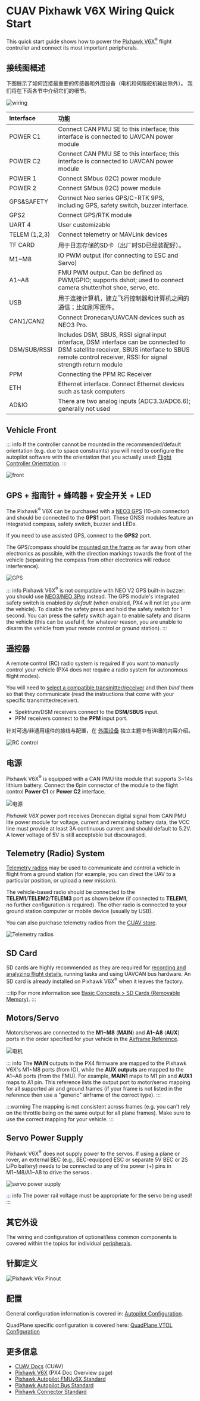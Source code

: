 # CUAV Pixhawk V6X Wiring Quick Start

This quick start guide shows how to power the [Pixhawk V6X<sup>&reg;</sup>](../flight_controller/cuav_pixhawk_v6x.md) flight controller and connect its most important peripherals.

## 接线图概述

下图展示了如何连接最重要的传感器和外围设备（电机和伺服舵机输出除外）。 我们将在下面各节中介绍它们的细节。

![wiring](../../assets/flight_controller/cuav_pixhawk_v6x/quickstart_01_en.jpg)

| Interface     | **功能**                                                                                                                                                                                            |
|:------------- |:------------------------------------------------------------------------------------------------------------------------------------------------------------------------------------------------- |
| POWER C1      | Connect CAN PMU SE to this interface; this interface is connected to UAVCAN power module                                                                                                          |
| POWER C2      | Connect CAN PMU SE to this interface; this interface is connected to UAVCAN power module                                                                                                          |
| POWER 1       | Connect SMbus (I2C) power module                                                                                                                                                                  |
| POWER 2       | Connect SMbus (I2C) power module                                                                                                                                                                  |
| GPS&SAFETY    | Connect Neo series GPS/C-RTK 9PS, including GPS, safety switch, buzzer interface.                                                                                                                 |
| GPS2          | Connect GPS/RTK module                                                                                                                                                                            |
| UART 4        | User customizable                                                                                                                                                                                 |
| TELEM (1,2,3) | Connect telemetry or MAVLink devices                                                                                                                                                              |
| TF CARD       | 用于日志存储的SD卡（出厂时SD已经装配好）。                                                                                                                                                                           |
| M1~M8         | IO PWM output (for connecting to ESC and Servo)                                                                                                                                                   |
| A1~A8         | FMU PWM output. Can be defined as PWM/GPIO; supports dshot; used to connect camera shutter/hot shoe, servo, etc.                                                                                  |
| USB           | 用于连接计算机，建立飞行控制器和计算机之间的通信；比如刷写固件。                                                                                                                                                                  |
| CAN1/CAN2     | Connect Dronecan/UAVCAN devices such as NEO3 Pro.                                                                                                                                                 |
| DSM/SUB/RSSI  | Includes DSM, SBUS, RSSI signal input interface, DSM interface can be connected to DSM satellite receiver, SBUS interface to SBUS remote control receiver, RSSI for signal strength return module |
| PPM           | Connecting the PPM RC Receiver                                                                                                                                                                    |
| ETH           | Ethernet interface. Connect Ethernet devices such as task computers                                                                                                                               |
| AD&IO         | There are two analog inputs (ADC3.3/ADC6.6); generally not used                                                                                                                                   |

## Vehicle Front

::: info
If the controller cannot be mounted in the recommended/default orientation (e.g. due to space constraints) you will need to configure the autopilot software with the orientation that you actually used: [Flight Controller Orientation](../config/flight_controller_orientation.md).
:::

![front](../../assets/flight_controller/cuav_pixhawk_v6x/quickstart_02.jpg)

## GPS + 指南针 + 蜂鸣器 + 安全开关 + LED

The Pixhawk<sup>&reg;</sup> V6X can be purchased with a [NEO3 GPS](https://store.cuav.net/shop/neo-3/) (10-pin connector) and should be connected to the **GPS1** port. These GNSS modules feature an integrated compass, safety switch, buzzer and LEDs.

If you need to use assisted GPS, connect to the **GPS2** port.

The GPS/compass should be [mounted on the frame](../assembly/mount_gps_compass.md) as far away from other electronics as possible, with the direction markings towards the front of the vehicle (separating the compass from other electronics will reduce interference).

![GPS](../../assets/flight_controller/cuav_pixhawk_v6x/quickstart_03.jpg)

::: info
Pixhawk V6X<sup>&reg;</sup> is not compatible with NEO V2 GPS built-in buzzer: you should use [NEO3/NEO 3Pro](https://store.cuav.net/shop/neo-3/) instead. The GPS module's integrated safety switch is enabled _by default_ (when enabled, PX4 will not let you arm the vehicle). To disable the safety press and hold the safety switch for 1 second. You can press the safety switch again to enable safety and disarm the vehicle (this can be useful if, for whatever reason, you are unable to disarm the vehicle from your remote control or ground station).
:::

## 遥控器

A remote control (RC) radio system is required if you want to _manually_ control your vehicle (PX4 does not require a radio system for autonomous flight modes).

You will need to [select a compatible transmitter/receiver](../getting_started/rc_transmitter_receiver.md) and then _bind_ them so that they communicate (read the instructions that come with your specific transmitter/receiver).

- Spektrum/DSM receivers connect to the **DSM/SBUS** input.
- PPM receivers connect to the **PPM** input port.

针对可选/非通用组件的接线与配置，在 [外围设备](../peripherals/README.md) 独立主题中有详细的内容介绍。

![RC control](../../assets/flight_controller/cuav_pixhawk_v6x/quickstart_04.jpg)

## 电源

Pixhawk V6X<sup>&reg;</sup> is equipped with a CAN PMU lite module that supports 3~14s lithium battery. Connect the 6pin connector of the module to the flight control **Power C1** or **Power C2** interface.

![电源](../../assets/flight_controller/cuav_pixhawk_v6x/quickstart_05.jpg)

_Pixhawk V6X_ power port receives Dronecan digital signal from CAN PMU lite power module for voltage, current and remaining battery data, the VCC line must provide at least 3A continuous current and should default to 5.2V. A lower voltage of 5V is still acceptable but discouraged.

## Telemetry (Radio) System

[Telemetry radios](../telemetry/index.md) may be used to communicate and control a vehicle in flight from a ground station (for example, you can direct the UAV to a particular position, or upload a new mission).

The vehicle-based radio should be connected to the **TELEM1**/**TELEM2**/**TELEM3** port as shown below (if connected to **TELEM1**, no further configuration is required). The other radio is connected to your ground station computer or mobile device (usually by USB).

You can also purchase telemetry radios from the [CUAV store](https://store.cuav.net/uav-telemetry-module/).

![Telemetry radios](../../assets/flight_controller/cuav_pixhawk_v6x/quickstart_06.jpg)

## SD Card

SD cards are highly recommended as they are required for [recording and analyzing flight details](../getting_started/flight_reporting.md), running tasks and using UAVCAN bus hardware. An SD card is already installed on Pixhawk V6X<sup>&reg;</sup> when it leaves the factory.

:::tip
For more information see [Basic Concepts > SD Cards (Removable Memory)](../getting_started/px4_basic_concepts.md#sd-cards-removable-memory).
:::

## Motors/Servo

Motors/servos are connected to the **M1~M8** (**MAIN**) and **A1~A8** (**AUX**) ports in the order specified for your vehicle in the [Airframe Reference](../airframes/airframe_reference.md).

![电机](../../assets/flight_controller/cuav_pixhawk_v6x/quickstart_07.jpg)

::: info
The **MAIN** outputs in the PX4 firmware are mapped to the Pixhawk V6X's M1~M8 ports (from IO), while the **AUX outputs** are mapped to the A1~A8 ports (from the FMU). For example, **MAIN1** maps to M1 pin and **AUX1** maps to A1 pin. This reference lists the output port to motor/servo mapping for all supported air and ground frames (if your frame is not listed in the reference then use a "generic" airframe of the correct type).
:::

:::warning
The mapping is not consistent across frames (e.g. you can't rely on the throttle being on the same output for all plane frames). Make sure to use the correct mapping for your vehicle.
:::

## Servo Power Supply

Pixhawk V6X<sup>&reg;</sup> does not supply power to the servos. If using a plane or rover, an external BEC (e.g., BEC-equipped ESC or separate 5V BEC or 2S LiPo battery) needs to be connected to any of the power (+) pins in M1~M8/A1~A8 to drive the servos .

![servo power supply](../../assets/flight_controller/cuav_pixhawk_v6x/quickstart_08.jpg)

::: info
The power rail voltage must be appropriate for the servo being used!
:::

## 其它外设

The wiring and configuration of optional/less common components is covered within the topics for individual [peripherals](../peripherals/index.md).

## 针脚定义

![Pixhawk V6x Pinout](../../assets/flight_controller/cuav_pixhawk_v6x/pixhawk_v6x_pinouts.png)

## 配置

General configuration information is covered in: [Autopilot Configuration](../config/index.md).

QuadPlane specific configuration is covered here: [QuadPlane VTOL Configuration](../config_vtol/vtol_quad_configuration.md)

## 更多信息

- [CUAV Docs](https://doc.cuav.net/) (CUAV)
- [Pixhawk V6X](../flight_controller/cuav_pixhawk_v6x.md) (PX4 Doc Overview page)
- [Pixhawk Autopilot FMUv6X Standard](https://github.com/pixhawk/Pixhawk-Standards/blob/master/DS-012%20Pixhawk%20Autopilot%20v6X%20Standard.pdf)
- [Pixhawk Autopilot Bus Standard](https://github.com/pixhawk/Pixhawk-Standards/blob/master/DS-010%20Pixhawk%20Autopilot%20Bus%20Standard.pdf)
- [Pixhawk Connector Standard](https://github.com/pixhawk/Pixhawk-Standards/blob/master/DS-009%20Pixhawk%20Connector%20Standard.pdf)
